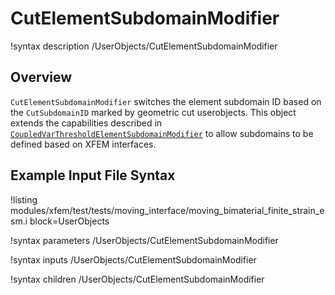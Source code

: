 # CutElementSubdomainModifier

!syntax description /UserObjects/CutElementSubdomainModifier

## Overview

`CutElementSubdomainModifier` switches the element subdomain ID based on the `CutSubdomainID` marked by geometric cut userobjects. This object extends the capabilities described in [`CoupledVarThresholdElementSubdomainModifier`](userobject/CoupledVarThresholdElementSubdomainModifier.md) to allow subdomains to be defined based on XFEM interfaces.

## Example Input File Syntax

!listing modules/xfem/test/tests/moving_interface/moving_bimaterial_finite_strain_esm.i block=UserObjects

!syntax parameters /UserObjects/CutElementSubdomainModifier

!syntax inputs /UserObjects/CutElementSubdomainModifier

!syntax children /UserObjects/CutElementSubdomainModifier
